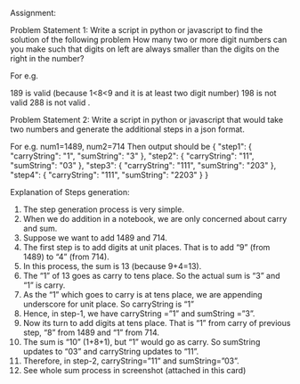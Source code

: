 Assignment:

Problem Statement 1: Write a script in python or javascript to find the solution of the following problem
How many two or more digit numbers can you make such that digits on left are always smaller than the digits on the right in the number?

For e.g.

189 is valid (because 1<8<9 and it is at least two digit number)
198 is not valid
288 is not valid
.

Problem Statement 2: Write a script in python or javascript that would take two numbers and generate the additional steps in a json format.

For e.g. num1=1489, num2=714
Then output should be
{
"step1": { "carryString": "1", "sumString": "3" },
"step2": { "carryString": "11", "sumString": "03" },
"step3": { "carryString": "111", "sumString": "203" },
"step4": { "carryString": "111", "sumString": "2203" }
}

Explanation of Steps generation:
1. The step generation process is very simple.
2. When we do addition in a notebook, we are only concerned about carry and sum.
3. Suppose we want to add 1489 and 714.
4. The first step is to add digits at unit places. That is to add “9” (from 1489) to “4” (from 714).
5. In this process, the sum is 13 (because 9+4=13).
6. The “1” of 13 goes as carry to tens place. So the actual sum is “3” and “1” is carry.
7. As the “1” which goes to carry is at tens place, we are appending underscore for unit place. So carryString is “1”
8. Hence, in step-1, we have carryString =”1” and sumString =”3”.
9. Now its turn to add digits at tens place. That is “1” from carry of previous step, “8” from 1489 and “1” from 714.
10. The sum is “10” (1+8+1), but “1” would go as carry. So sumString updates to “03” and carryString updates to “11”.
11. Therefore, in step-2, carryString=”11” and sumString=”03”.
12. See whole sum process in screenshot (attached in this card) 



